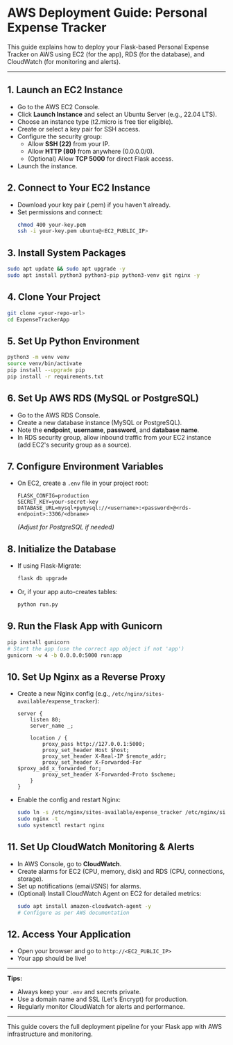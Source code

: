 # AWS Deployment Guide: Personal Expense Tracker

This guide explains how to deploy your Flask-based Personal Expense Tracker on AWS using EC2 (for the app), RDS (for the database), and CloudWatch (for monitoring and alerts).

---

## 1. Launch an EC2 Instance
- Go to the AWS EC2 Console.
- Click **Launch Instance** and select an Ubuntu Server (e.g., 22.04 LTS).
- Choose an instance type (t2.micro is free tier eligible).
- Create or select a key pair for SSH access.
- Configure the security group:
  - Allow **SSH (22)** from your IP.
  - Allow **HTTP (80)** from anywhere (0.0.0.0/0).
  - (Optional) Allow **TCP 5000** for direct Flask access.
- Launch the instance.

## 2. Connect to Your EC2 Instance
- Download your key pair (.pem) if you haven't already.
- Set permissions and connect:
  ```bash
  chmod 400 your-key.pem
  ssh -i your-key.pem ubuntu@<EC2_PUBLIC_IP>
  ```

## 3. Install System Packages
```bash
sudo apt update && sudo apt upgrade -y
sudo apt install python3 python3-pip python3-venv git nginx -y
```

## 4. Clone Your Project
```bash
git clone <your-repo-url>
cd ExpenseTrackerApp
```

## 5. Set Up Python Environment
```bash
python3 -m venv venv
source venv/bin/activate
pip install --upgrade pip
pip install -r requirements.txt
```

## 6. Set Up AWS RDS (MySQL or PostgreSQL)
- Go to the AWS RDS Console.
- Create a new database instance (MySQL or PostgreSQL).
- Note the **endpoint**, **username**, **password**, and **database name**.
- In RDS security group, allow inbound traffic from your EC2 instance (add EC2's security group as a source).

## 7. Configure Environment Variables
- On EC2, create a `.env` file in your project root:
  ```env
  FLASK_CONFIG=production
  SECRET_KEY=your-secret-key
  DATABASE_URL=mysql+pymysql://<username>:<password>@<rds-endpoint>:3306/<dbname>
  ```
  *(Adjust for PostgreSQL if needed)*

## 8. Initialize the Database
- If using Flask-Migrate:
  ```bash
  flask db upgrade
  ```
- Or, if your app auto-creates tables:
  ```bash
  python run.py
  ```

## 9. Run the Flask App with Gunicorn
```bash
pip install gunicorn
# Start the app (use the correct app object if not 'app')
gunicorn -w 4 -b 0.0.0.0:5000 run:app
```

## 10. Set Up Nginx as a Reverse Proxy
- Create a new Nginx config (e.g., `/etc/nginx/sites-available/expense_tracker`):
  ```nginx
  server {
      listen 80;
      server_name _;

      location / {
          proxy_pass http://127.0.0.1:5000;
          proxy_set_header Host $host;
          proxy_set_header X-Real-IP $remote_addr;
          proxy_set_header X-Forwarded-For $proxy_add_x_forwarded_for;
          proxy_set_header X-Forwarded-Proto $scheme;
      }
  }
  ```
- Enable the config and restart Nginx:
  ```bash
  sudo ln -s /etc/nginx/sites-available/expense_tracker /etc/nginx/sites-enabled/
  sudo nginx -t
  sudo systemctl restart nginx
  ```

## 11. Set Up CloudWatch Monitoring & Alerts
- In AWS Console, go to **CloudWatch**.
- Create alarms for EC2 (CPU, memory, disk) and RDS (CPU, connections, storage).
- Set up notifications (email/SNS) for alarms.
- (Optional) Install CloudWatch Agent on EC2 for detailed metrics:
  ```bash
  sudo apt install amazon-cloudwatch-agent -y
  # Configure as per AWS documentation
  ```

## 12. Access Your Application
- Open your browser and go to `http://<EC2_PUBLIC_IP>`
- Your app should be live!

---

**Tips:**
- Always keep your `.env` and secrets private.
- Use a domain name and SSL (Let's Encrypt) for production.
- Regularly monitor CloudWatch for alerts and performance.

---

This guide covers the full deployment pipeline for your Flask app with AWS infrastructure and monitoring.
